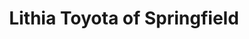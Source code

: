 ---
title: "Lithia Toyota of Springfield"
url: /springfield/lithia-toyota-of-springfield/
shop: car
---